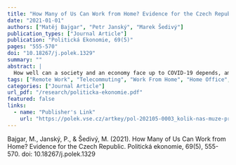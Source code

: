 ```yaml
---
title: "How Many of Us Can Work from Home? Evidence for the Czech Republic"
date: "2021-01-01"
authors: ["Matěj Bajgar", "Petr Janský", "Marek Šedivý"]
publication_types: ["Journal Article"]
publication: "Politická Ekonomie, 69(5)"
pages: "555-570"
doi: "10.18267/j.polek.1329"
summary: ""
abstract: |
  How well can a society and an economy face up to COVID-19 depends, among other factors, on how many jobs can be performed at home. Work from home has the potential to increase firms' productivity and quality of workers' lives regardless of COVID-19, but it can also create new challenges. In this paper, we estimate the share of Czech workers who could work from home, using detailed Czech labour force survey data and an internationally recognised occupational classification methodology. Overall, we apply in the Czech context a methodology developed by Dingel and Neiman and published by the Journal of Public Economics in 2020. Our results show that about one third of Czech workers can perform their jobs from home. This share is comparable with countries at similar per capita income levels and with the share of workers who worked from home in Czechia during COVID-19 in the spring of 2020. The ability to work from home is distributed unequally across sectors, regions and workers' education levels. Whereas around four fifths of workers in the financial or the information technology sectors can work from home, less than one in five workers in agriculture and culture can work from home. Most university-educated workers can work from home, but only one in ten workers with primary education can do so. About a half of the workers in Prague can work from home, while only about a quarter can do so in the rest of the Czech Republic.
tags: ["Remote Work", "Telecommuting", "Work From Home", "Home Office", "Labour Force Survey", "Czech Republic"]
categories: ["Journal Article"]
url_pdf: "/research/politicka-ekonomie.pdf"
featured: false
links:
  - name: "Publisher's Link"
    url: "https://polek.vse.cz/artkey/pol-202105-0003_kolik-nas-muze-pracovat-z-domova-vysledky-pro-ceskou-republiku.php"
---
```


Bajgar, M., Janský, P., & Šedivý, M. (2021). How Many of Us Can Work from Home? Evidence for the Czech Republic. Politická ekonomie, 69(5), 555-570. doi: 10.18267/j.polek.1329
